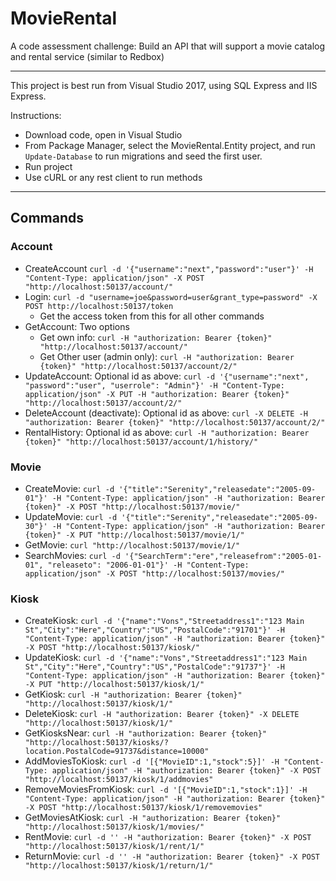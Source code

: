 # MovieRental

A code assessment challenge: Build an API that will support a movie catalog and rental service (similar to Redbox)

-----

This project is best run from Visual Studio 2017, using SQL Express and IIS Express.

Instructions:
* Download code, open in Visual Studio
* From Package Manager, select the MovieRental.Entity project, and run `Update-Database` to run migrations and seed the first user.
* Run project
* Use cURL or any rest client to run methods

-----

## Commands
### Account

* CreateAccount `curl -d '{"username":"next","password":"user"}' -H "Content-Type: application/json" -X POST "http://localhost:50137/account/"`
* Login: `curl -d "username=joe&password=user&grant_type=password" -X POST http://localhost:50137/token`
  - Get the access token from this for all other commands
* GetAccount: Two options
  - Get own info: `curl -H "authorization: Bearer {token}" "http://localhost:50137/account/"`
  - Get Other user (admin only): `curl -H "authorization: Bearer {token}" "http://localhost:50137/account/2/"`
* UpdateAccount: Optional id as above: `curl -d '{"username":"next", "password":"user", "userrole": "Admin"}' -H "Content-Type: application/json" -X PUT -H "authorization: Bearer {token}" "http://localhost:50137/account/2/"`
* DeleteAccount (deactivate): Optional id as above: `curl -X DELETE -H "authorization: Bearer {token}" "http://localhost:50137/account/2/"`
* RentalHistory: Optional id as above: `curl -H "authorization: Bearer {token}" "http://localhost:50137/account/1/history/"`

### Movie

* CreateMovie: `curl -d '{"title":"Serenity","releasedate":"2005-09-01"}' -H "Content-Type: application/json" -H "authorization: Bearer {token}" -X POST "http://localhost:50137/movie/"`
* UpdateMovie: `curl -d '{"title":"Serenity","releasedate":"2005-09-30"}' -H "Content-Type: application/json" -H "authorization: Bearer {token}" -X PUT "http://localhost:50137/movie/1/"`
* GetMovie: `curl "http://localhost:50137/movie/1/"`
* SearchMovies: `curl -d '{"SearchTerm":"ere","releasefrom":"2005-01-01", "releaseto": "2006-01-01"}' -H "Content-Type: application/json" -X POST "http://localhost:50137/movies/"`

### Kiosk

* CreateKiosk: `curl -d '{"name":"Vons","Streetaddress1":"123 Main St","City":"Here","Country":"US","PostalCode":"91701"}' -H "Content-Type: application/json" -H "authorization: Bearer {token}" -X POST "http://localhost:50137/kiosk/"`
* UpdateKiosk: `curl -d '{"name":"Vons","Streetaddress1":"123 Main St","City":"Here","Country":"US","PostalCode":"91737"}' -H "Content-Type: application/json" -H "authorization: Bearer {token}" -X PUT "http://localhost:50137/kiosk/1/"`
* GetKiosk: `curl -H "authorization: Bearer {token}" "http://localhost:50137/kiosk/1/"`
* DeleteKiosk: `curl -H "authorization: Bearer {token}" -X DELETE "http://localhost:50137/kiosk/1/"`
* GetKiosksNear: `curl -H "authorization: Bearer {token}" "http://localhost:50137/kiosks/?location.PostalCode=91737&distance=10000"`
* AddMoviesToKiosk: `curl -d '[{"MovieID":1,"stock":5}]' -H "Content-Type: application/json" -H "authorization: Bearer {token}" -X POST "http://localhost:50137/kiosk/1/addmovies"`
* RemoveMoviesFromKiosk: `curl -d '[{"MovieID":1,"stock":1}]' -H "Content-Type: application/json" -H "authorization: Bearer {token}" -X POST "http://localhost:50137/kiosk/1/removemovies"`
* GetMoviesAtKiosk: `curl -H "authorization: Bearer {token}" "http://localhost:50137/kiosk/1/movies/"`
* RentMovie: `curl -d '' -H "authorization: Bearer {token}" -X POST "http://localhost:50137/kiosk/1/rent/1/"`
* ReturnMovie: `curl -d '' -H "authorization: Bearer {token}" -X POST "http://localhost:50137/kiosk/1/return/1/"`
